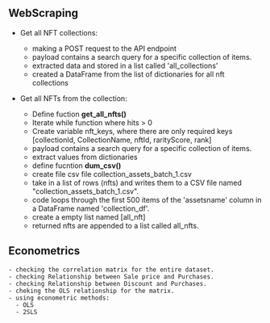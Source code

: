 ## WebScraping

- Get all NFT collections:

    - making a POST request to the API endpoint
    - payload contains a search query for a specific collection of items.
    - extracted data and stored in a list called 'all_collections'
    - created a DataFrame from the list of dictionaries for all nft collections
    
- Get all NFTs from the collection:

    - Define fuction **get_all_nfts()**
    - Iterate while function where hits > 0
    - Create variable nft_keys, where there are only required keys [collectionId, CollectionName, nftId, rarityScore, rank]
    - payload contains a search query for a specific collection of items.
    - extract values from dictionaries
    - define fucntion **dum_csv()**
    - create file csv file collection_assets_batch_1.csv
    - take in a list of rows (nfts) and writes them to a CSV file named "collection_assets_batch_1.csv".
    - code loops through the first 500 items of the 'assetsname' column in a DataFrame named 'collection_df'.
    - create a empty list named [all_nft]
    - returned nfts are appended to a list called all_nfts.

## Econometrics

    - checking the correlation matrix for the entire dataset.
    - checking Relationship between Sale price and Purchases.
    - checking Relationship between Discount and Purchases.
    - cheking the OLS relationship for the matrix.
    - using econometric methods:
      - OLS
      - 2SLS
